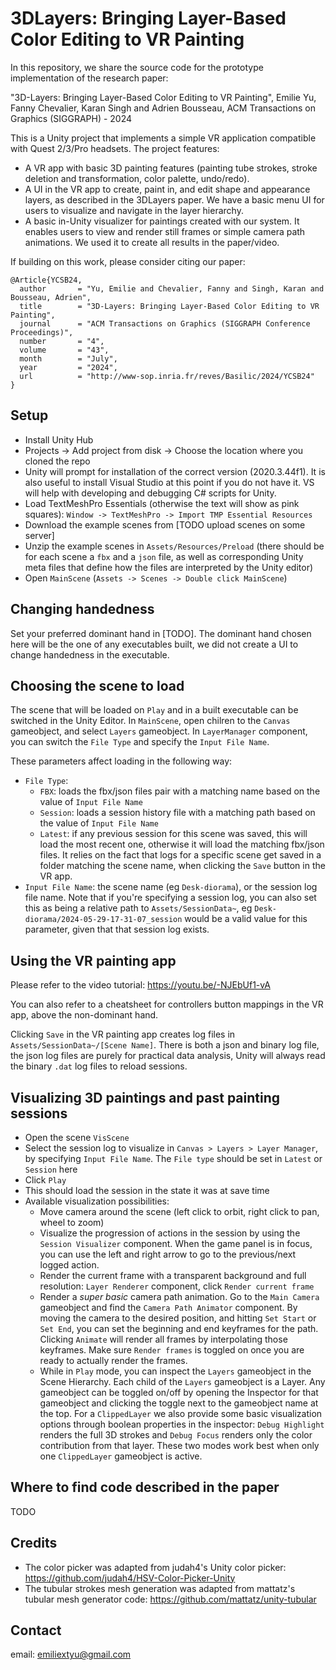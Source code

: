 # 3DLayers: Bringing Layer-Based Color Editing to VR Painting

In this repository, we share the source code for the prototype implementation of the research paper:

"3D-Layers: Bringing Layer-Based Color Editing to VR Painting", Emilie Yu, Fanny Chevalier, Karan Singh and Adrien Bousseau, ACM Transactions on Graphics (SIGGRAPH) - 2024

This is a Unity project that implements a simple VR application compatible with Quest 2/3/Pro headsets. The project features:

- A VR app with basic 3D painting features (painting tube strokes, stroke deletion and transformation, color palette, undo/redo).
- A UI in the VR app to create, paint in, and edit shape and appearance layers, as described in the 3DLayers paper. We have a basic menu UI for users to visualize and navigate in the layer hierarchy.
- A basic in-Unity visualizer for paintings created with our system. It enables users to view and render still frames or simple camera path animations. We used it to create all results in the paper/video.

If building on this work, please consider citing our paper:

```
@Article{YCSB24,
  author       = "Yu, Emilie and Chevalier, Fanny and Singh, Karan and Bousseau, Adrien",
  title        = "3D-Layers: Bringing Layer-Based Color Editing to VR Painting",
  journal      = "ACM Transactions on Graphics (SIGGRAPH Conference Proceedings)",
  number       = "4",
  volume       = "43",
  month        = "July",
  year         = "2024",
  url          = "http://www-sop.inria.fr/reves/Basilic/2024/YCSB24"
}
```


## Setup
- Install Unity Hub
- Projects -> Add project from disk -> Choose the location where you cloned the repo
- Unity will prompt for installation of the correct version (2020.3.44f1). It is also useful to install Visual Studio at this point if you do not have it. VS will help with developing and debugging C# scripts for Unity.
- Load TextMeshPro Essentials (otherwise the text will show as pink squares): `Window -> TextMeshPro -> Import TMP Essential Resources`
- Download the example scenes from [TODO upload scenes on some server]
- Unzip the example scenes in `Assets/Resources/Preload` (there should be for each scene a `fbx` and a `json` file, as well as corresponding Unity meta files that define how the files are interpreted by the Unity editor)
- Open `MainScene` (`Assets -> Scenes -> Double click MainScene`)

## Changing handedness
Set your preferred dominant hand in [TODO]. The dominant hand chosen here will be the one of any executables built, we did not create a UI to change handedness in the executable.

## Choosing the scene to load
The scene that will be loaded on `Play` and in a built executable can be switched in the Unity Editor.
In `MainScene`, open chilren to the `Canvas` gameobject, and select `Layers` gameobject. In `LayerManager` component, you can switch the `File Type` and specify the `Input File Name`.

These parameters affect loading in the following way:
- `File Type`:
    - `FBX`: loads the fbx/json files pair with a matching name based on the value of `Input File Name`
    - `Session`: loads a session history file with a matching path based on the value of `Input File Name`
    - `Latest`: if any previous session for this scene was saved, this will load the most recent one, otherwise it will load the matching fbx/json files. It relies on the fact that logs for a specific scene get saved in a folder matching the scene name, when clicking the `Save` button in the VR app.
- `Input File Name`: the scene name (eg `Desk-diorama`), or the session log file name. Note that if you're specifying a session log, you can also set this as being a relative path to `Assets/SessionData~`, eg `Desk-diorama/2024-05-29-17-31-07_session` would be a valid value for this parameter, given that that session log exists.

## Using the VR painting app

Please refer to the video tutorial: https://youtu.be/-NJEbUf1-vA

You can also refer to a cheatsheet for controllers button mappings in the VR app, above the non-dominant hand.

Clicking `Save` in the VR painting app creates log files in `Assets/SessionData~/[Scene Name]`. There is both a json and binary log file, the json log files are purely for practical data analysis, Unity will always read the binary `.dat` log files to reload sessions.

## Visualizing 3D paintings and past painting sessions

- Open the scene `VisScene`
- Select the session log to visualize in `Canvas > Layers > Layer Manager`, by specifying `Input File Name`. The `File type` should be set in `Latest` or `Session` here
- Click `Play`
- This should load the session in the state it was at save time
- Available visualization possibilities:
  - Move camera around the scene (left click to orbit, right click to pan, wheel to zoom)
  - Visualize the progression of actions in the session by using the `Session Visualizer` component. When the game panel is in focus, you can use the left and right arrow to go to the previous/next logged action.
  - Render the current frame with a transparent background and full resolution: `Layer Renderer` component, click `Render current frame`
  - Render a *super basic* camera path animation. Go to the `Main Camera` gameobject and find the `Camera Path Animator` component. By moving the camera to the desired position, and hitting `Set Start` or `Set End`, you can set the beginning and end keyframes for the path. Clicking `Animate` will render all frames by interpolating those keyframes. Make sure `Render frames` is toggled on once you are ready to actually render the frames.
  - While in `Play` mode, you can inspect the `Layers` gameobject in the Scene Hierarchy. Each child of the `Layers` gameobject is a Layer. Any gameobject can be toggled on/off by opening the Inspector for that gameobject and clicking the toggle next to the gameobject name at the top. For a `ClippedLayer` we also provide some basic visualization options through boolean properties in the inspector: `Debug Highlight` renders the full 3D strokes and `Debug Focus` renders only the color contribution from that layer. These two modes work best when only one `ClippedLayer` gameobject is active.

## Where to find code described in the paper

TODO

## Credits

- The color picker was adapted from judah4's Unity color picker: https://github.com/judah4/HSV-Color-Picker-Unity
- The tubular strokes mesh generation was adapted from mattatz's tubular mesh generator code: https://github.com/mattatz/unity-tubular

## Contact

email: emiliextyu@gmail.com
